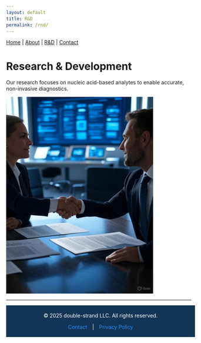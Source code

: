 ```yaml
---
layout: default
title: R&D
permalink: /rnd/
---
```


<nav>
  <a href="/">Home</a> |
  <a href="/about/">About</a> |
  <a href="/rnd/">R&D</a> |
  <a href="/contact/">Contact</a>
</nav>

# Research & Development

Our research focuses on nucleic acid-based analytes to enable accurate, non-invasive diagnostics.
  
<img src="assets/agreement.jpg" alt="Double-Strand Logo" style="width: 400px; height: auto;">      


  
  
<hr>  
  

<div style="background-color: #123456; color: white; text-align: center; padding: 5px; width: 100%;">
  <p>© 2025 double-strand LLC. All rights reserved.</p>
  <p>
    <a href="/contact" style="color: #1e90ff; text-decoration: none; margin: 0 10px;">Contact</a> |
    <a href="/privacy_policy" style="color: #1e90ff; text-decoration: none; margin: 0 10px;">Privacy Policy</a>
  </p>
</div>